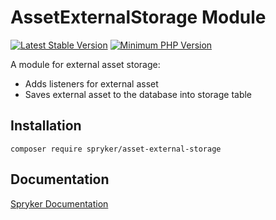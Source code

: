 # AssetExternalStorage Module
[![Latest Stable Version](https://poser.pugx.org/spryker/asset-external-storage/v/stable.svg)](https://packagist.org/packages/spryker/asset-external-storage)
[![Minimum PHP Version](https://img.shields.io/badge/php-%3E%3D%207.2-8892BF.svg)](https://php.net/)

A module for external asset storage:

* Adds listeners for external asset
* Saves external asset to the database into storage table

## Installation

```
composer require spryker/asset-external-storage
```

## Documentation

[Spryker Documentation](https://academy.spryker.com/developing_with_spryker/module_guide/modules.html)
